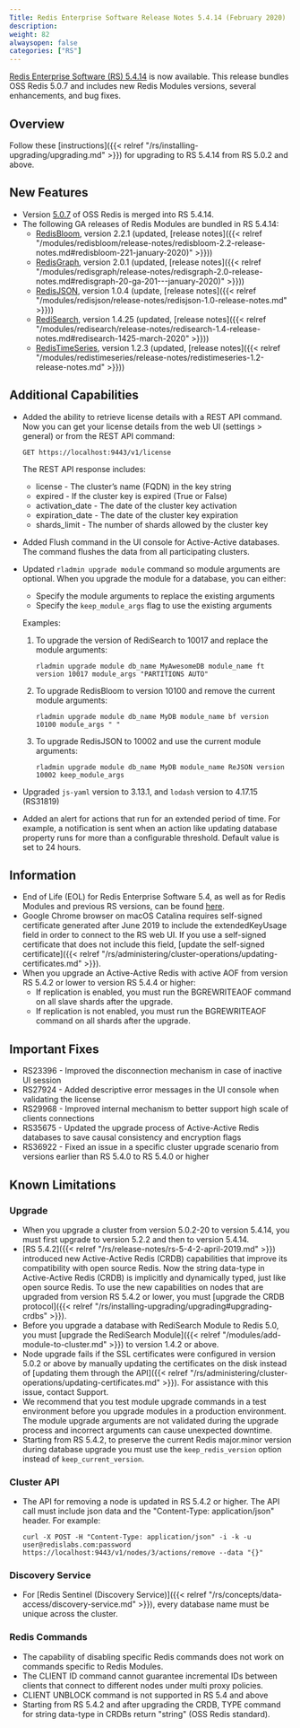 ```yaml
---
Title: Redis Enterprise Software Release Notes 5.4.14 (February 2020)
description: 
weight: 82
alwaysopen: false
categories: ["RS"]
---
```

[Redis Enterprise Software (RS) 5.4.14](https://redislabs.com/redis-enterprise/software/downloads/#downloads) is now available.
This release bundles OSS Redis 5.0.7 and includes new Redis Modules versions, several enhancements, and bug fixes.

## Overview

Follow these [instructions]({{< relref "/rs/installing-upgrading/upgrading.md" >}}) for upgrading to RS 5.4.14 from RS 5.0.2 and above.

## New Features

- Version [5.0.7](https://raw.githubusercontent.com/antirez/redis/5.0/00-RELEASENOTES) of OSS Redis is merged into RS 5.4.14.
- The following GA releases of Redis Modules are bundled in RS 5.4.14:
    - [RedisBloom](https://redislabs.com/redis-enterprise/redis-bloom/), version 2.2.1 (updated, [release notes]({{< relref "/modules/redisbloom/release-notes/redisbloom-2.2-release-notes.md#redisbloom-221-january-2020)" >}}))
    - [RedisGraph](https://redislabs.com/redis-enterprise/redis-graph/), version 2.0.1 (updated, [release notes]({{< relref "/modules/redisgraph/release-notes/redisgraph-2.0-release-notes.md#redisgraph-20-ga-201---january-2020)" >}}))
    - [RedisJSON](https://redislabs.com/redis-enterprise/redis-json/), version 1.0.4 (update, [release notes]({{< relref "/modules/redisjson/release-notes/redisjson-1.0-release-notes.md" >}}))
    - [RediSearch](https://redislabs.com/redis-enterprise/redis-search/), version 1.4.25 (updated, [release notes]({{< relref "/modules/redisearch/release-notes/redisearch-1.4-release-notes.md#redisearch-1425-march-2020" >}}))
    - [RedisTimeSeries](https://redislabs.com/redis-enterprise/redis-time-series/), version 1.2.3 (updated, [release notes]({{< relref "/modules/redistimeseries/release-notes/redistimeseries-1.2-release-notes.md" >}}))

## Additional Capabilities

- Added the ability to retrieve license details with a REST API command.
    Now you can get your license details from the web UI (settings > general) or from the REST API command:

    `GET https://localhost:9443/v1/license`

    The REST API response includes:

    - license - The cluster’s name (FQDN) in the key string
    - expired - If the cluster key is expired (True or False)
    - activation_date - The date of the cluster key activation
    - expiration_date - The date of the cluster key expiration
    - shards_limit - The number of shards allowed by the cluster key
- Added Flush command in the UI console for Active-Active databases. The command flushes the data from all participating clusters.
- Updated `rladmin upgrade module` command so module arguments are optional. When you upgrade the module for a database, you can either:
    - Specify the module arguments to replace the existing arguments
    - Specify the `keep_module_args` flag to use the existing arguments

    Examples:

    1. To upgrade the version of RediSearch to 10017 and replace the module arguments:

        `rladmin upgrade module db_name MyAwesomeDB module_name ft version 10017 module_args "PARTITIONS AUTO"`

    1. To upgrade RedisBloom to version 10100 and remove the current module arguments:

        `rladmin upgrade module db_name MyDB module_name bf version 10100 module_args " "`

    1. To upgrade RedisJSON to 10002 and use the current module arguments:

        `rladmin upgrade module db_name MyDB module_name ReJSON version 10002 keep_module_args`

- Upgraded `js-yaml` version to 3.13.1, and `lodash` version to 4.17.15 (RS31819)
- Added an alert for actions that run for an extended period of time. For example, a notification is sent when an action like updating database property runs for more than a configurable threshold. Default value is set to 24 hours.

## Information

- End of Life (EOL) for Redis Enterprise Software 5.4, as well as for Redis Modules and previous RS versions, can be found [here](https://docs.redislabs.com/latest/rs/administering/product-lifecycle).
- Google Chrome browser on macOS Catalina requires self-signed certificate generated after June 2019 to include the extendedKeyUsage field in order to connect to the RS web UI.
    If you use a self-signed certificate that does not include this field, [update the self-signed certificate]({{< relref "/rs/administering/cluster-operations/updating-certificates.md" >}}).
- When you upgrade an Active-Active Redis with active AOF from version RS 5.4.2 or lower to version RS 5.4.4 or higher:
    - If replication is enabled, you must run the BGREWRITEAOF command on all slave shards after the upgrade.
    - If replication is not enabled, you must run the BGREWRITEAOF command on all shards after the upgrade.

## Important Fixes

- RS23396 - Improved the disconnection mechanism in case of inactive UI session
- RS27924 - Added descriptive error messages in the UI console when validating the license
- RS29968 - Improved internal mechanism to better support high scale of clients connections
- RS35675 - Updated the upgrade process of Active-Active Redis databases to save causal consistency and encryption flags
- RS36922 - Fixed an issue in a specific cluster upgrade scenario from versions earlier than RS 5.4.0 to RS 5.4.0 or higher

## Known Limitations

### Upgrade

- When you upgrade a cluster from version 5.0.2-20 to version 5.4.14, you must first upgrade to version 5.2.2 and then to version 5.4.14.
- [RS 5.4.2]({{< relref "/rs/release-notes/rs-5-4-2-april-2019.md" >}}) introduced new Active-Active Redis (CRDB) capabilities
    that improve its compatibility with open source Redis.
    Now the string data-type in Active-Active Redis (CRDB) is implicitly and dynamically typed, just like open source Redis.
    To use the new capabilities on nodes that are upgraded from version RS 5.4.2 or lower,
    you must [upgrade the CRDB protocol]({{< relref "/rs/installing-upgrading/upgrading#upgrading-crdbs" >}}).
- Before you upgrade a database with RediSearch Module to Redis 5.0,
    you must [upgrade the RediSearch Module]({{< relref "/modules/add-module-to-cluster.md" >}}) to version 1.4.2 or above.
- Node upgrade fails if the SSL certificates were configured in version 5.0.2 or above
    by manually updating the certificates on the disk instead of [updating them through the API]({{< relref "/rs/administering/cluster-operations/updating-certificates.md" >}}).
    For assistance with this issue, contact Support.
- We recommend that you test module upgrade commands in a test environment before you upgrade modules in a production environment.
    The module upgrade arguments are not validated during the upgrade process and incorrect arguments can cause unexpected downtime.
- Starting from RS 5.4.2, to preserve the current Redis major.minor version during database upgrade you must use the `keep_redis_version` option instead of `keep_current_version`.

### Cluster API

- The API for removing a node is updated in RS 5.4.2 or higher. The API call must include json data and the "Content-Type: application/json" header. For example:

    `curl -X POST -H "Content-Type: application/json" -i -k -u user@redislabs.com:password https://localhost:9443/v1/nodes/3/actions/remove --data "{}"`

### Discovery Service

- For [Redis Sentinel (Discovery Service)]({{< relref "/rs/concepts/data-access/discovery-service.md" >}}), every database name must be unique across the cluster.

### Redis Commands

- The capability of disabling specific Redis commands does not work on commands specific to Redis Modules.
- The CLIENT ID command cannot guarantee incremental IDs between clients that connect to different nodes under multi proxy policies.
- CLIENT UNBLOCK command is not supported in RS 5.4 and above
- Starting from RS 5.4.2 and after upgrading the CRDB, TYPE command for string data-type in CRDBs return "string" (OSS Redis standard).
